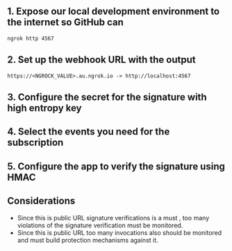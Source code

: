 
## 1. Expose our local development environment to the internet so GitHub can

```
ngrok http 4567
```

## 2. Set up the webhook URL with the output
```
https://<NGROCK_VALUE>.au.ngrok.io -> http://localhost:4567
```

## 3. Configure the secret for the signature with high entropy key


## 4. Select the events you need for the subscription

## 5. Configure the app to verify the signature using HMAC


## Considerations

- Since this is public URL signature verifications is a must , too many violations of the signature verification must be monitored.
- Since this is public URL too many invocations also should be monitored and must build protection mechanisms against it.
